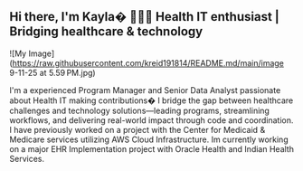 ## Hi there, I'm Kayla� 👩🏿‍💻 Health IT enthusiast | Bridging healthcare & technology

![My Image](https://raw.githubusercontent.com/kreid191814/README.md/main/image 9-11-25 at 5.59 PM.jpg)

I'm a experienced Program Manager and Senior Data Analyst passionate about Health IT making contributions� I bridge the gap between healthcare challenges and technology solutions—leading programs, streamlining workflows, and delivering real-world impact through code and coordination. I have previously worked on a project with the Center for Medicaid & Medicare services utilizing AWS Cloud Infrastructure. Im currently working on a major EHR Implementation project with Oracle Health and Indian Health Services.


<!--



-->
